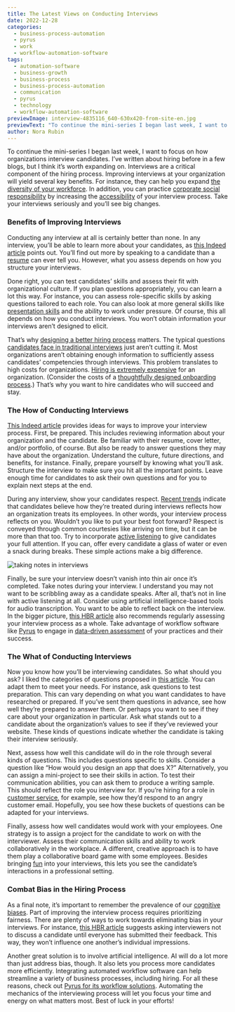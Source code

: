 ```yaml
---
title: The Latest Views on Conducting Interviews
date: 2022-12-28
categories:
  - business-process-automation
  - pyrus
  - work
  - workflow-automation-software
tags:
  - automation-software
  - business-growth
  - business-process
  - business-process-automation
  - communication
  - pyrus
  - technology
  - workflow-automation-software
previewImage: interview-4835116_640-630x420-from-site-en.jpg
previewText: "To continue the mini-series I began last week, I want to focus on how organizations interview candidates. I’ve written about hiring before in a few blogs, but I think it’s worth expanding on. Interviews are a critical component of the hiring process. Improving interviews at your organization will yield several key benefits. For instance, they can help you expand the diversity of your workforce. In addition, you can practice corporate social responsibility by increasing the accessibility of your interview process. Take your interviews seriously and you’ll see big changes."
author: Nora Rubin
---
```

To continue the mini-series I began last week, I want to focus on how organizations interview candidates. I’ve written about hiring before in a few blogs, but I think it’s worth expanding on. Interviews are a critical component of the hiring process. Improving interviews at your organization will yield several key benefits. For instance, they can help you expand [the diversity of your workforce](https://pyrus.com/en/blog/hiring-for-a-diversity-of-strengths). In addition, you can practice [corporate social responsibility](https://pyrus.com/en/blog/embracing-corporate-social-responsibility) by increasing the [accessibility](https://pyrus.com/en/blog/access-accessibility-in-the-workplace) of your interview process. Take your interviews seriously and you’ll see big changes.

### **Benefits of Improving Interviews**

Conducting any interview at all is certainly better than none. In any interview, you’ll be able to learn more about your candidates, as [this Indeed article](https://www.indeed.com/career-advice/interviewing/interview-candidate) points out. You’ll find out more by speaking to a candidate than a [resume](https://pyrus.com/en/blog/get-resume-writing-right) can ever tell you. However, what you assess depends on how you structure your interviews.

Done right, you can test candidates’ skills and assess their fit with organizational culture. If you plan questions appropriately, you can learn a lot this way. For instance, you can assess role-specific skills by asking questions tailored to each role. You can also look at more general skills like [presentation skills](https://pyrus.com/en/blog/presenting-tips-for-your-next-presentation) and the ability to work under pressure. Of course, this all depends on how you conduct interviews. You won’t obtain information your interviews aren’t designed to elicit.

That’s why [designing a better hiring process](https://hbr.org/2020/06/how-to-design-a-better-hiring-process) matters. The typical questions [candidates face in traditional interviews](https://pyrus.com/en/blog/how-to-nail-your-next-interview) just aren’t cutting it. Most organizations aren’t obtaining enough information to sufficiently assess candidates’ competencies through interviews. This problem translates to high costs for organizations. [Hiring is extremely expensive](https://www.investopedia.com/financial-edge/0711/the-cost-of-hiring-a-new-employee.aspx) for an organization. (Consider the costs of a [thoughtfully designed onboarding process](https://pyrus.com/en/blog/on-onboarding-employers-guide).) That’s why you want to hire candidates who will succeed and stay.

### **The How of Conducting Interviews**

[This Indeed article](https://www.indeed.com/career-advice/interviewing/interview-candidate) provides ideas for ways to improve your interview process. First, be prepared. This includes reviewing information about your organization and the candidate. Be familiar with their resume, cover letter, and/or portfolio, of course. But also be ready to answer questions they may have about the organization. Understand the culture, future directions, and benefits, for instance. Finally, prepare yourself by knowing what you’ll ask. Structure the interview to make sure you hit all the important points. Leave enough time for candidates to ask their own questions and for you to explain next steps at the end.

During any interview, show your candidates respect. [Recent trends](https://www.linkedin.com/pulse/talent-acquisition-trends-2021-gabriella-martini/) indicate that candidates believe how they’re treated during interviews reflects how an organization treats its employees. In other words, your interview process reflects on you. Wouldn’t you like to put your best foot forward? Respect is conveyed through common courtesies like arriving on time, but it can be more than that too. Try to incorporate [active listening](https://pyrus.com/en/blog/take-active-role-active-listening) to give candidates your full attention. If you can, offer every candidate a glass of water or even a snack during breaks. These simple actions make a big difference.

![taking notes in interviews](man-593333_640-300x177.webp)

Finally, be sure your interview doesn’t vanish into thin air once it’s completed. Take notes during your interview. I understand you may not want to be scribbling away as a candidate speaks. After all, that’s not in line with active listening at all. Consider using artificial intelligence-based tools for audio transcription. You want to be able to reflect back on the interview. In the bigger picture, [this HBR article](https://hbr.org/2020/06/how-to-design-a-better-hiring-process) also recommends regularly assessing your interview process as a whole. Take advantage of workflow software like [Pyrus](https://pyrus.com/en/workflows) to engage in [data-driven assessment](https://pyrus.com/en/blog/data-driven-assessment-is-possible-with-pyrus) of your practices and their success.

### **The What of Conducting Interviews**

Now you know how you’ll be interviewing candidates. So what should you ask? I liked the categories of questions proposed in [this article](https://hbr.org/2020/06/how-to-design-a-better-hiring-process). You can adapt them to meet your needs. For instance, ask questions to test preparation. This can vary depending on what you want candidates to have researched or prepared. If you’ve sent them questions in advance, see how well they’re prepared to answer them. Or perhaps you want to see if they care about your organization in particular. Ask what stands out to a candidate about the organization’s values to see if they’ve reviewed your website. These kinds of questions indicate whether the candidate is taking their interview seriously.

Next, assess how well this candidate will do in the role through several kinds of questions. This includes questions specific to skills. Consider a question like “How would you design an app that does X?” Alternatively, you can assign a mini-project to see their skills in action. To test their communication abilities, you can ask them to produce a writing sample. This should reflect the role you interview for. If you’re hiring for a role in [customer service](https://pyrus.com/en/blog/taking-customer-service-beyond-hold-music), for example, see how they’d respond to an angry customer email. Hopefully, you see how these buckets of questions can be adapted for your interviews.

Finally, assess how well candidates would work with your employees. One strategy is to assign a project for the candidate to work on with the interviewer. Assess their communication skills and ability to work collaboratively in the workplace. A different, creative approach is to have them play a collaborative board game with some employees. Besides bringing [fun](https://pyrus.com/en/blog/bring-fun-into-the-workplace) into your interviews, this lets you see the candidate’s interactions in a professional setting. 

### **Combat Bias in the Hiring Process**

As a final note, it’s important to remember the prevalence of our [cognitive biases](https://pyrus.com/en/blog/make-the-most-of-mental-shortcuts). Part of improving the interview process requires prioritizing fairness. There are plenty of ways to work towards eliminating bias in your interviews. For instance, [this HBR article](https://hbr.org/2020/06/how-to-design-a-better-hiring-process) suggests asking interviewers not to discuss a candidate until everyone has submitted their feedback. This way, they won’t influence one another’s individual impressions. 

Another great solution is to involve artificial intelligence. AI will do a lot more than just address bias, though. It also lets you process more candidates more efficiently. Integrating automated workflow software can help streamline a variety of business processes, including hiring. For all these reasons, check out [Pyrus for its workflow solutions](https://pyrus.com/en/workflows). Automating the mechanics of the interviewing process will let you focus your time and energy on what matters most. Best of luck in your efforts!